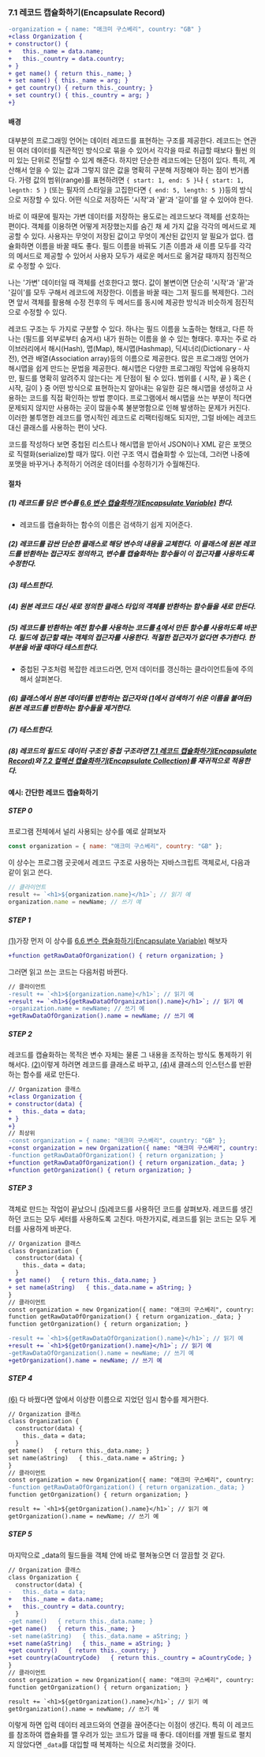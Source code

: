 ### 7.1 레코드 캡슐화하기(Encapsulate Record)
``` diff
-organization = { name: "애크미 구스베리", country: "GB" }
+class Organization {
+ constructor() {
+   this._name = data.name;
+   this._country = data.country;
+ }
+ get name() { return this._name; }
+ set name() { this._name = arg; }
+ get country() { return this._country; }
+ set country() { this._country = arg; }
+}
```

#### 배경
대부분의 프로그래밍 언어는 데이터 레코드를 표현하는 구조를 제공한다. 레코드는 연관된 여러 데이터를 직관적인 방식으로 묶을 수 있어서 각각을 따로 취급할 때보다 훨씬 의미 있는 단위로 전달할 수 있게 해준다. 하지만 단순한 레코드에는 단점이 있다. 특히, 계산해서 얻을 수 있는 값과 그렇지 않은 값을 명확히 구분해 저장해야 하는 점이 번거롭다. 가령 값의 범위(range)를 표현하려면 `{ start: 1, end: 5 }`나 `{ start: 1, legnth: 5 }` (또는 필자의 스타일을 고집한다면 `{ end: 5, length: 5 }`)등의 방식으로 저장할 수 있다. 어떤 식으로 저장하든 '시작'과 '끝'과 '길이'를 알 수 있어야 한다.

바로 이 때문에 필자는 가변 데이터를 저장하는 용도로는 레코드보다 객체를 선호하는 편이다. 객체를 이용하면 어떻게 저장했는지를 숨긴 채 세 가지 값을 각각의 메서드로 제공할 수 있다. 사용자는 무엇이 저장된 값이고 무엇이 계산된 값인지 알 필요가 없다. 캡슐화하면 이름을 바꿀 때도 좋다. 필드 이름을 바꿔도 기존 이름과 새 이름 모두를 각각의 메서드로 제공할 수 있어서 사용자 모두가 새로운 메서드로 옮겨갈 때까지 점진적으로 수정할 수 있다.

나는 '가변' 데이터일 때 객체를 선호한다고 했다. 값이 불변이면 단순히 '시작'과 '끝'과 '길이'를 모두 구해서 레코드에 저장한다. 이름을 바꿀 때는 그저 필드를 복제한다. 그러면 앞서 객체를 활용해 수정 전후의 두 메서드를 동시에 제공한 방식과 비슷하게 점진적으로 수정할 수 있다.

레코드 구조는 두 가지로 구분할 수 있다. 하나는 필드 이름을 노출하는 형태고, 다른 하나는 (필드를 외부로부터 숨겨서) 내가 원하는 이름을 쓸 수 있는 형태다. 후자는 주로 라이브러리에서 해시(Hash), 맵(Map), 해시맵(Hashmap), 딕셔너리(Dictionary - 사전), 연관 배열(Association array)등의 이름으로 제공한다. 많은 프로그래밍 언어가 해시맵을 쉽게 만드는 문법을 제공한다. 해시맵은 다양한 프로그래밍 작업에 유용하지만, 필드를 명확히 알려주지 않는다는 게 단점이 될 수 있다. 범위를 { 시작, 끝 } 혹은 { 시작, 길이 } 중 어떤 방식으로 표현하는지 알아내는 유일한 길은 해시맵을 생성하고 사용하는 코드를 직접 확인하는 방법 뿐이다. 프로그램에서 해시맵을 쓰는 부분이 적다면 문제되지 않지만 사용하는 곳이 많을수록 불분명함으로 인해 발생하는 문제가 커진다. 이러한 불투명한 레코드를 명시적인 레코드로 리팩터링해도 되지만, 그럴 바에는 레코드 대신 클래스를 사용하는 편이 낫다.

코드를 작성하다 보면 중첩된 리스트나 해시맵을 받아서 JSON이나 XML 같은 포맷으로 직렬화(serialize)할 때가 많다. 이런 구조 역시 캡슐화할 수 있는데, 그러면 나중에 포맷을 바꾸거나 추적하기 어려운 데이터를 수정하기가 수월해진다.

#### 절차
##### (1) 레코드를 담은 변수를 [6.6 변수 캡슐화하기(Encapsulate Variable)](https://github.com/wonder13662/refactoring-v2/blob/writing/chapter06/6-6.md) 한다.
- 레코드를 캡슐화하는 함수의 이름은 검색하기 쉽게 지어준다.
##### (2) 레코드를 감싼 단순한 클래스로 해당 변수의 내용을 교체한다. 이 클래스에 원본 레코드를 반환하는 접근자도 정의하고, 변수를 캡슐화하는 함수들이 이 접근자를 사용하도록 수정한다.
##### (3) 테스트한다.
##### (4) 원본 레코드 대신 새로 정의한 클래스 타입의 객체를 반환하는 함수들을 새로 만든다.
##### (5) 레코드를 반환하는 예전 함수를 사용하는 코드를 [4]()에서 만든 함수를 사용하도록 바꾼다. 필드에 접근할 때는 객체의 접근자를 사용한다. 적절한 접근자가 없다면 추가한다. 한 부분을 바꿀 때마다 테스트한다.
- 중첩된 구조처럼 복잡한 레코드라면, 먼저 데이터를 갱신하는 클라이언트들에 주의해서 살펴본다.
##### (6) 클래스에서 원본 데이터를 반환하는 접근자와 ([1]()에서 검색하기 쉬운 이름을 붙여둔) 원본 레코드를 반환하는 함수들을 제거한다.
##### (7) 테스트한다.
##### (8) 레코드의 필드도 데이터 구조인 중첩 구조라면 [7.1 레코드 캡슐화하기(Encapsulate Record)](https://github.com/wonder13662/refactoring-v2/blob/writing/chapter07/7-1.md)와 [7.2 컬렉션 캡슐화하기(Encapsulate Collection)](https://github.com/wonder13662/refactoring-v2/blob/writing/chapter07/7-2.md)를 재귀적으로 적용한다.
#### 예시: 간단한 레코드 캡슐화하기
##### STEP 0
프로그램 전체에서 널리 사용되는 상수를 예로 살펴보자
``` javascript
const organization = { name: "애크미 구스베리", country: "GB" };
```
이 상수는 프로그램 곳곳에서 레코드 구조로 사용하는 자바스크립트 객체로서, 다음과 같이 읽고 쓴다.
``` javascript
// 클라이언트
result += `<h1>${organization.name}</h1>`; // 읽기 예
organization.name = newName; // 쓰기 예
```
##### STEP 1
[(1)](https://github.com/wonder13662/refactoring-v2/blob/writing/chapter07/7-1.md#1-%EB%A0%88%EC%BD%94%EB%93%9C%EB%A5%BC-%EB%8B%B4%EC%9D%80-%EB%B3%80%EC%88%98%EB%A5%BC-66-%EB%B3%80%EC%88%98-%EC%BA%A1%EC%8A%90%ED%99%94%ED%95%98%EA%B8%B0encapsulate-variable-%ED%95%9C%EB%8B%A4)가장 먼저 이 상수를 [6.6 변수 캡슐화하기(Encapsulate Variable)](https://github.com/wonder13662/refactoring-v2/blob/writing/chapter06/6-6.md) 해보자
``` diff
+function getRawDataOfOrganization() { return organization; }
```
그러면 읽고 쓰는 코드는 다음처럼 바뀐다.
``` diff
// 클라이언트
-result += `<h1>${organization.name}</h1>`; // 읽기 예
+result += `<h1>${getRawDataOfOrganization().name}</h1>`; // 읽기 예
-organization.name = newName; // 쓰기 예
+getRawDataOfOrganization().name = newName; // 쓰기 예
```
##### STEP 2
레코드를 캡슐화하는 목적은 변수 자체는 물론 그 내용을 조작하는 방식도 통제하기 위해서다. [(2)](https://github.com/wonder13662/refactoring-v2/blob/writing/chapter07/7-1.md#2-%EB%A0%88%EC%BD%94%EB%93%9C%EB%A5%BC-%EA%B0%90%EC%8B%BC-%EB%8B%A8%EC%88%9C%ED%95%9C-%ED%81%B4%EB%9E%98%EC%8A%A4%EB%A1%9C-%ED%95%B4%EB%8B%B9-%EB%B3%80%EC%88%98%EC%9D%98-%EB%82%B4%EC%9A%A9%EC%9D%84-%EA%B5%90%EC%B2%B4%ED%95%9C%EB%8B%A4-%EC%9D%B4-%ED%81%B4%EB%9E%98%EC%8A%A4%EC%97%90-%EC%9B%90%EB%B3%B8-%EB%A0%88%EC%BD%94%EB%93%9C%EB%A5%BC-%EB%B0%98%ED%99%98%ED%95%98%EB%8A%94-%EC%A0%91%EA%B7%BC%EC%9E%90%EB%8F%84-%EC%A0%95%EC%9D%98%ED%95%98%EA%B3%A0-%EB%B3%80%EC%88%98%EB%A5%BC-%EC%BA%A1%EC%8A%90%ED%99%94%ED%95%98%EB%8A%94-%ED%95%A8%EC%88%98%EB%93%A4%EC%9D%B4-%EC%9D%B4-%EC%A0%91%EA%B7%BC%EC%9E%90%EB%A5%BC-%EC%82%AC%EC%9A%A9%ED%95%98%EB%8F%84%EB%A1%9D-%EC%88%98%EC%A0%95%ED%95%9C%EB%8B%A4)이렇게 하려면 레코드를 클래스로 바꾸고, [(4)](https://github.com/wonder13662/refactoring-v2/blob/writing/chapter07/7-1.md#4-%EC%9B%90%EB%B3%B8-%EB%A0%88%EC%BD%94%EB%93%9C-%EB%8C%80%EC%8B%A0-%EC%83%88%EB%A1%9C-%EC%A0%95%EC%9D%98%ED%95%9C-%ED%81%B4%EB%9E%98%EC%8A%A4-%ED%83%80%EC%9E%85%EC%9D%98-%EA%B0%9D%EC%B2%B4%EB%A5%BC-%EB%B0%98%ED%99%98%ED%95%98%EB%8A%94-%ED%95%A8%EC%88%98%EB%93%A4%EC%9D%84-%EC%83%88%EB%A1%9C-%EB%A7%8C%EB%93%A0%EB%8B%A4)새 클래스의 인스턴스를 반환하는 함수를 새로 만든다.
``` diff
// Organization 클래스
+class Organization {
+ constructor(data) {
+   this._data = data;
+ }
+}
// 최상위
-const organization = { name: "애크미 구스베리", country: "GB" };
+const organization = new Organization({ name: "애크미 구스베리", country: "GB" });
-function getRawDataOfOrganization() { return organization; }
+function getRawDataOfOrganization() { return organization._data; }
+function getOrganization() { return organization; }
```
##### STEP 3
객체로 만드는 작업이 끝났으니 [(5)](https://github.com/wonder13662/refactoring-v2/blob/writing/chapter07/7-1.md#5-%EB%A0%88%EC%BD%94%EB%93%9C%EB%A5%BC-%EB%B0%98%ED%99%98%ED%95%98%EB%8A%94-%EC%98%88%EC%A0%84-%ED%95%A8%EC%88%98%EB%A5%BC-%EC%82%AC%EC%9A%A9%ED%95%98%EB%8A%94-%EC%BD%94%EB%93%9C%EB%A5%BC-4%EC%97%90%EC%84%9C-%EB%A7%8C%EB%93%A0-%ED%95%A8%EC%88%98%EB%A5%BC-%EC%82%AC%EC%9A%A9%ED%95%98%EB%8F%84%EB%A1%9D-%EB%B0%94%EA%BE%BC%EB%8B%A4-%ED%95%84%EB%93%9C%EC%97%90-%EC%A0%91%EA%B7%BC%ED%95%A0-%EB%95%8C%EB%8A%94-%EA%B0%9D%EC%B2%B4%EC%9D%98-%EC%A0%91%EA%B7%BC%EC%9E%90%EB%A5%BC-%EC%82%AC%EC%9A%A9%ED%95%9C%EB%8B%A4-%EC%A0%81%EC%A0%88%ED%95%9C-%EC%A0%91%EA%B7%BC%EC%9E%90%EA%B0%80-%EC%97%86%EB%8B%A4%EB%A9%B4-%EC%B6%94%EA%B0%80%ED%95%9C%EB%8B%A4-%ED%95%9C-%EB%B6%80%EB%B6%84%EC%9D%84-%EB%B0%94%EA%BF%80-%EB%95%8C%EB%A7%88%EB%8B%A4-%ED%85%8C%EC%8A%A4%ED%8A%B8%ED%95%9C%EB%8B%A4)레코드를 사용하던 코드를 살펴보자. 레코드를 생긴하던 코드는 모두 세터를 사용하도록 고친다. 마찬가지로, 레코드를 읽는 코드는 모두 게터를 사용하게 바꾼다.
``` diff
// Organization 클래스
class Organization {
  constructor(data) {
    this._data = data;
  }
+ get name()   { return this._data.name; }
+ set name(aString)   { this._data.name = aString; }
}
// 클라이언트
const organization = new Organization({ name: "애크미 구스베리", country: "GB" });
function getRawDataOfOrganization() { return organization._data; }
function getOrganization() { return organization; }

-result += `<h1>${getRawDataOfOrganization().name}</h1>`; // 읽기 예
+result += `<h1>${getOrganization().name}</h1>`; // 읽기 예
-getRawDataOfOrganization().name = newName; // 쓰기 예
+getOrganization().name = newName; // 쓰기 예
```
##### STEP 4
[(6)](https://github.com/wonder13662/refactoring-v2/blob/writing/chapter07/7-1.md#6-%ED%81%B4%EB%9E%98%EC%8A%A4%EC%97%90%EC%84%9C-%EC%9B%90%EB%B3%B8-%EB%8D%B0%EC%9D%B4%ED%84%B0%EB%A5%BC-%EB%B0%98%ED%99%98%ED%95%98%EB%8A%94-%EC%A0%91%EA%B7%BC%EC%9E%90%EC%99%80-1%EC%97%90%EC%84%9C-%EA%B2%80%EC%83%89%ED%95%98%EA%B8%B0-%EC%89%AC%EC%9A%B4-%EC%9D%B4%EB%A6%84%EC%9D%84-%EB%B6%99%EC%97%AC%EB%91%94-%EC%9B%90%EB%B3%B8-%EB%A0%88%EC%BD%94%EB%93%9C%EB%A5%BC-%EB%B0%98%ED%99%98%ED%95%98%EB%8A%94-%ED%95%A8%EC%88%98%EB%93%A4%EC%9D%84-%EC%A0%9C%EA%B1%B0%ED%95%9C%EB%8B%A4) 다 바꿨다면 앞에서 이상한 이름으로 지었던 임시 함수를 제거한다.
``` diff
// Organization 클래스
class Organization {
  constructor(data) {
    this._data = data;
  }
get name()   { return this._data.name; }
set name(aString)   { this._data.name = aString; }
}
// 클라이언트
const organization = new Organization({ name: "애크미 구스베리", country: "GB" });
-function getRawDataOfOrganization() { return organization._data; }
function getOrganization() { return organization; }

result += `<h1>${getOrganization().name}</h1>`; // 읽기 예
getOrganization().name = newName; // 쓰기 예
```

##### STEP 5
마지막으로 _data의 필드들을 객체 안에 바로 펼쳐놓으면 더 깔끔할 것 같다.
``` diff
// Organization 클래스
class Organization {
  constructor(data) {
-   this._data = data;
+   this._name = data.name;
+   this._country = data.country;
  }
-get name()   { return this._data.name; }
+get name()   { return this._name; }
-set name(aString)   { this._data.name = aString; }
+set name(aString)   { this._name = aString; }
+get country()   { return this._country; }
+set country(aCountryCode)   { return this._country = aCountryCode; }
}
// 클라이언트
const organization = new Organization({ name: "애크미 구스베리", country: "GB" });
function getOrganization() { return organization; }

result += `<h1>${getOrganization().name}</h1>`; // 읽기 예
getOrganization().name = newName; // 쓰기 예
```
이렇게 하면 입력 데이터 레코드와의 연결을 끊어준다는 이점이 생긴다. 특히 이 레코드를 참조하여 캡슐화를 깰 우려가 있는 코드가 많을 때 좋다. 데이터를 개별 필드로 펼치지 않았다면 `_data`를 대입할 때 복제하는 식으로 처리했을 것이다.